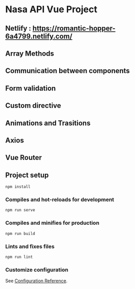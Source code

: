 # Nasa API Vue Project

## Netlify : https://romantic-hopper-6a4799.netlify.com/

## Array Methods

## Communication between components

## Form validation

## Custom directive

## Animations and Trasitions

## Axios

## Vue Router


## Project setup
```
npm install
```

### Compiles and hot-reloads for development
```
npm run serve
```

### Compiles and minifies for production
```
npm run build
```

### Lints and fixes files
```
npm run lint
```

### Customize configuration
See [Configuration Reference](https://cli.vuejs.org/config/).
